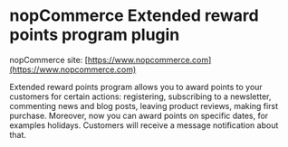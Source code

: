 ﻿nopCommerce Extended reward points program plugin
===========

nopCommerce site: [https://www.nopcommerce.com](https://www.nopcommerce.com)

Extended reward points program allows you to award points to your customers for certain actions: registering, subscribing to a newsletter, commenting news and blog posts, leaving product reviews, making first purchase. Moreover, now you can award points on specific dates, for examples holidays. Customers will receive a message notification about that.

